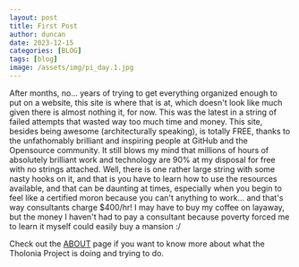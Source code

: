```yaml
---
layout: post
title: First Post
author: duncan
date: 2023-12-15
categories: [BLOG]
tags: [blog]
image: /assets/img/pi_day.1.jpg
---
```

After months, no... years of trying to get everything organized enough to put on a website, this site is where that is at, which doesn't look like much given there is almost nothing it, for now. This was the latest in a string of failed attempts that wasted way too much time and money. This site, besides being awesome (architecturally speaking), is totally FREE, thanks to the unfathomably brilliant and inspiring people at GitHub and the Opensource community. It still blows my mind that millions of hours of absolutely brilliant work and technology are 90% at my disposal for free with no strings attached. Well, there is one rather large string with some nasty hooks on it, and that is you have to learn how to use the resources available, and that can be daunting at times, especially when you begin to feel like a certified moron because you can't anything to work... and that's way consultants charge \$400/hr!  I may have to buy my coffee on layaway, but the money I haven't had to pay a consultant because poverty forced me to learn it myself could easily buy a mansion :/

Check out the [ABOUT](/about) page if you want to know more about what the Tholonia Project is doing and trying to do.